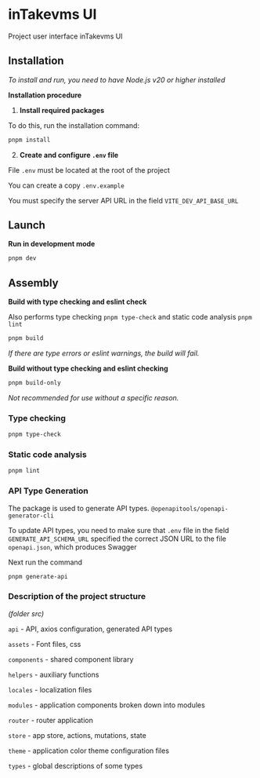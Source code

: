 # inTakevms UI

Project user interface inTakevms UI

## Installation
*To install and run, you need to have Node.js v20 or higher installed*

**Installation procedure**
1. __Install required packages__

To do this, run the installation command:
```sh
pnpm install
```

2. __Create and configure `.env` file__

File `.env` must be located at the root of the project

You can create a copy `.env.example`

You must specify the server API URL in the field `VITE_DEV_API_BASE_URL`

## Launch

__Run in development mode__
```sh
pnpm dev
```

## Assembly
__Build with type checking and eslint check__

Also performs type checking `pnpm type-check` and static code analysis `pnpm lint`

```sh
pnpm build
```
*If there are type errors or eslint warnings, the build will fail.*

__Build without type checking and eslint checking__


```sh
pnpm build-only
```
*Not recommended for use without a specific reason.*


### Type checking
```sh
pnpm type-check
```

### Static code analysis
```sh
pnpm lint
```

### API Type Generation
The package is used to generate API types. `@openapitools/openapi-generator-cli`

To update API types, you need to make sure that `.env` file in the field `GENERATE_API_SCHEMA_URL` specified the correct JSON URL to the file `openapi.json`, which produces Swagger

Next run the command
```sh
pnpm generate-api
```


### Description of the project structure 
*(folder src)*

`api` - API, axios configuration, generated API types

`assets` - Font files, css

`components` - shared component library

`helpers` - auxiliary functions

`locales` - localization files

`modules` - application components broken down into modules

`router` - router application

`store` - app store, actions, mutations, state

`theme` - application color theme configuration files

`types` - global descriptions of some types

